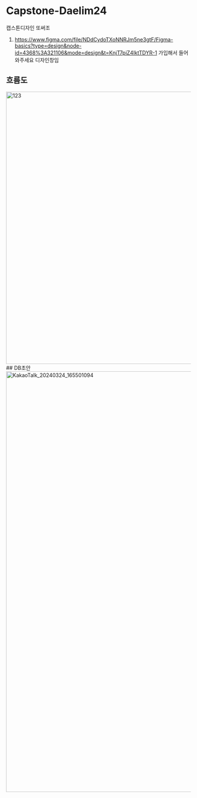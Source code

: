 # Capstone-Daelim24
캡스톤디자인 또써조


1. https://www.figma.com/file/NDdCydoTXoNNRJm5ne3gtF/Figma-basics?type=design&node-id=4368%3A321106&mode=design&t=KnjT7piZ4lktTDYR-1
 가입해서 들어와주세요 디자인창임
## 흐름도
<img width="743" alt="123" src="https://github.com/Shw20/Capstone-Daelim24/assets/151621551/ebe264b5-5c7e-443f-9b54-f2657d5afd93">
## DB초안
<img width="1148" alt="KakaoTalk_20240324_165501094" src="https://github.com/Shw20/Capstone-Daelim24/assets/162408326/f7f23ca7-7e9d-4c98-a1b7-909d2b77b060">
